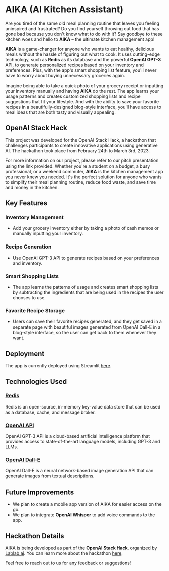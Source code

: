# AIKA (AI Kitchen Assistant)

Are you tired of the same old meal planning routine that leaves you feeling uninspired and frustrated? Do you find yourself throwing out food that has gone bad because you don't know what to do with it? Say goodbye to these kitchen woes and hello to **AIKA** – the ultimate kitchen management app!

**AIKA** is a game-changer for anyone who wants to eat healthy, delicious meals without the hassle of figuring out what to cook. It uses cutting-edge technology, such as **Redis** as its database and the powerful **OpenAI GPT-3** API, to generate personalized recipes based on your inventory and preferences. Plus, with the app's smart shopping list feature, you'll never have to worry about buying unnecessary groceries again.

Imagine being able to take a quick photo of your grocery receipt or inputting your inventory manually and having **AIKA** do the rest. The app learns your usage patterns and creates customized shopping lists and recipe suggestions that fit your lifestyle. And with the ability to save your favorite recipes in a beautifully-designed blog-style interface, you'll have access to meal ideas that are both tasty and visually appealing.

## OpenAI Stack Hack
This project was developed for the OpenAI Stack Hack, a hackathon that challenges participants to create innovative applications using generative AI. The hackathon took place from February 24th to March 3rd, 2023. 

For more information on our project, please refer to our pitch presentation using the link provided.
Whether you're a student on a budget, a busy professional, or a weekend commuter, **AIKA** is the kitchen management app you never knew you needed. It's the perfect solution for anyone who wants to simplify their meal planning routine, reduce food waste, and save time and money in the kitchen.

## Key Features

### Inventory Management

- Add your grocery inventory either by taking a photo of cash memos or manually inputting your inventory.

### Recipe Generation

- Use OpenAI GPT-3 API to generate recipes based on your preferences and inventory.

### Smart Shopping Lists

- The app learns the patterns of usage and creates smart shopping lists by subtracting the ingredients that are being used in the recipes the user chooses to use.

### Favorite Recipe Storage

- Users can save their favorite recipes generated, and they get saved in a separate page with beautiful images generated from OpenAI Dall-E in a blog-style interface, so the user can get back to them whenever they want.

## Deployment

The app is currently deployed using Streamlit [here](https://lynx-kitchen-inventory-recipe.streamlit.app/).

## Technologies Used

### [Redis](https://redis.io/)

Redis is an open-source, in-memory key-value data store that can be used as a database, cache, and message broker.

### [OpenAI API](https://platform.openai.com/docs/introduction)

OpenAI GPT-3 API is a cloud-based artificial intelligence platform that provides access to state-of-the-art language models, including GPT-3 and LLMs.

### [OpenAI Dall-E](https://openai.com/dall-e/)

OpenAI Dall-E is a neural network-based image generation API that can generate images from textual descriptions.

## Future Improvements

- We plan to create a mobile app version of AIKA for easier access on the go.
- We plan to integrate **OpenAI Whisper** to add voice commands to the app. 

## Hackathon Details

AIKA is being developed as part of the **OpenAI Stack Hack**, organized by [Lablab.ai](Lablab.ai). You can learn more about the hackathon [here](https://lablab.ai/event/openai-hackathon).

Feel free to reach out to us for any feedback or suggestions!
